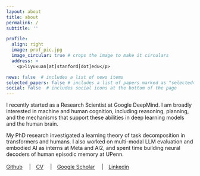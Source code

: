 ```yaml
---
layout: about
title: about
permalink: /
subtitle: ''

profile:
  align: right
  image: prof_pic.jpg
  image_circular: true # crops the image to make it circulars
  address: >
    <p>liyuxuan[at]stanford[dot]edu</p>

news: false  # includes a list of news items
selected_papers: false # includes a list of papers marked as "selected={true}"
social: false  # includes social icons at the bottom of the page
---
```


I recently started as a Research Scientist at Google DeepMind. I am broadly interested in machine and human cognition, including reasoning, planning, and the mechanisms that support these abilities in deep learning models and the human brain. 

My PhD research investigated a learning theory of task decomposition in transformers and humans. I also worked on multi-modal LLM evaluation and embodied AI as interns at Meta and AI2, and spent time building neural decoders of human episodic memory at UPenn.
<br>
<br>
[Github](https://github.com/Effie-Li)&emsp;
|&emsp;[CV](assets/pdf/cv.pdf)&emsp;
|&emsp;[Google Scholar](https://scholar.google.com/citations?user=KEwjXcMAAAAJ&hl=en&oi=ao)&emsp;
|&emsp;[Linkedin](https://www.linkedin.com/in/effieloveslife/)